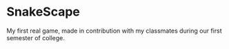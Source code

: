 # SnakeScape
My first real game, made in contribution with my classmates during our first semester of college.
